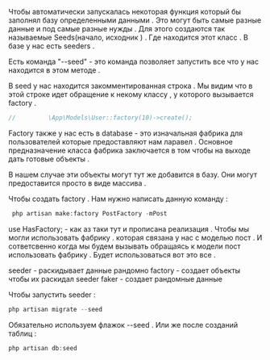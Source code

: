 
Чтобы автоматически запускалась некоторая функция который бы заполнял базу определенными данными . Это могут быть самые разные данные и под самые разные нужды . Для этого создаются так называемые Seeds(начало, исходник ) . Где находится этот класс . В базе у нас есть seeders .

Есть команда "--seed" - это команда позволяет запустить все что у нас находится в этом методе .

В seed у нас находится закомментированная строка . Мы видим что в этой строке идет обращение к некому классу , у которого вызывается factory .
```php
//         \App\Models\User::factory(10)->create();
```

Factory также у нас есть в database - это изначальная фабрика для пользователей которые предоставляют нам ларавел . Основное предназначение класса фабрика заключается в том чтобы на выходе дать готовые объекты .

В нашем случае эти объекты  могут тут же добавится в базу. 
Они могут предоставится просто в виде массива .  

Чтобы создать factory . Нам нужно написать данную команду :
```php
 php artisan make:factory PostFactory -mPost
```

use HasFactory; - как аз таки тут и прописана реализация . Чтобы мы могли использовать фабрику . которая связана у нас с моделью пост . И сответсвенно когда мы будем вызывать обращаясь к модели пост использовать фабрику . Будет использоваться вот это все .


seeder - раскидывает данные рандомно 
factory - создает объекты чтобы их раскидал seeder
faker - создает рандомные данные

Чтобы запустить seeder :

```php
php artisan migrate --seed
```
Обязательно используем флажок --seed . Или же после созданий таблиц :

```php
php artisan db:seed
```